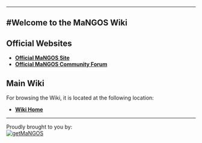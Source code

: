 ----
#Welcome to the MaNGOS Wiki
----
**Official Websites**
----

* [**Official MaNGOS Site**](https://getmangos.eu/)  
* [**Official MaNGOS Community Forum**](https://www.getmangos.eu/home.php)  

**Main Wiki**
----
For browsing the Wiki, it is located at the following location:

* [**Wiki Home**](http://getmangos.eu/wiki)  

---
Proudly brought to you by:
<br>
[![getMaNGOS](https://www.getmangos.eu/!assets_mangos/logo.png)](http://getmangos.eu)
